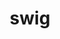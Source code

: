 ---
title: "swig"
layout: cache
categories: [package, develop]
meta: {"compilers": ["apple-clang@16.0.0", "cce@18.0.0", "gcc@11.1.0", "gcc@11.4.0", "gcc@13.2.0", "intel-oneapi-compilers@2025.1.0"], "num_specs": 78, "num_specs_by_stack": {"data-vis-sdk": 5, "e4s": 15, "e4s-cray-rhel": 11, "e4s-neoverse-v2": 8, "e4s-oneapi": 19, "e4s-rocm-external": 6, "hep": 7, "ml-darwin-aarch64-mps": 7, "ml-linux-aarch64-cpu": 8, "ml-linux-aarch64-cuda": 8, "ml-linux-x86_64-cpu": 5, "ml-linux-x86_64-cuda": 5, "ml-linux-x86_64-rocm": 5, "root": 78}, "oss": ["rhel8", "sequoia", "ubuntu20.04", "ubuntu22.04", "ubuntu24.04"], "platforms": ["darwin", "linux"], "stacks": ["data-vis-sdk", "e4s", "e4s-cray-rhel", "e4s-neoverse-v2", "e4s-oneapi", "e4s-rocm-external", "hep", "ml-darwin-aarch64-mps", "ml-linux-aarch64-cpu", "ml-linux-aarch64-cuda", "ml-linux-x86_64-cpu", "ml-linux-x86_64-cuda", "ml-linux-x86_64-rocm", "root"], "targets": ["aarch64", "neoverse_v2", "x86_64_v3"], "versions": ["4.0.2", "4.0.2-fortran", "4.1.1"]}
spec_details: [{"compiler": "gcc@11.1.0", "hash": "22d3lhcsvc3qs65bg7ge4lrnxbzjziec", "os": "ubuntu20.04", "platform": "linux", "size": "-", "stacks": ["data-vis-sdk", "root"], "target": "x86_64_v3", "variants": ["build_system=autotools"], "versions": ["4.1.1"]}, {"compiler": "intel-oneapi-compilers@2025.1.0", "hash": "246ywv3xewjngmoznjfqhu5s2ofcyce3", "os": "ubuntu22.04", "platform": "linux", "size": "-", "stacks": ["e4s-oneapi", "root"], "target": "x86_64_v3", "variants": ["build_system=autotools"], "versions": ["4.0.2-fortran"]}, {"compiler": "intel-oneapi-compilers@2025.1.0", "hash": "3sppkbi6sls3up5sb652mqupfhi5ufah", "os": "ubuntu22.04", "platform": "linux", "size": "-", "stacks": ["e4s-oneapi", "root"], "target": "x86_64_v3", "variants": ["build_system=autotools"], "versions": ["4.0.2-fortran"]}, {"compiler": "intel-oneapi-compilers@2025.1.0", "hash": "3vij5tyvlg77o4je2g5ial7bfjwq35u6", "os": "ubuntu22.04", "platform": "linux", "size": "-", "stacks": ["e4s-oneapi", "root"], "target": "x86_64_v3", "variants": ["build_system=autotools"], "versions": ["4.0.2"]}, {"compiler": "cce@18.0.0", "hash": "3zoqp6m2u26gif5vhorn66htvm4nkwih", "os": "rhel8", "platform": "linux", "size": "-", "stacks": ["e4s-cray-rhel", "root"], "target": "x86_64_v3", "variants": ["build_system=autotools"], "versions": ["4.0.2-fortran"]}, {"compiler": "intel-oneapi-compilers@2025.1.0", "hash": "54lhdqr7jqslkzqrpsrlrqamcy3jlo2a", "os": "ubuntu22.04", "platform": "linux", "size": "-", "stacks": ["e4s-oneapi", "root"], "target": "x86_64_v3", "variants": ["build_system=autotools"], "versions": ["4.1.1"]}, {"compiler": "gcc@11.4.0", "hash": "5shekeoi6grdst5dxkwv7hrlciiu5t4v", "os": "ubuntu22.04", "platform": "linux", "size": "-", "stacks": ["e4s", "hep", "root"], "target": "x86_64_v3", "variants": ["build_system=autotools"], "versions": ["4.0.2-fortran"]}, {"compiler": "gcc@13.2.0", "hash": "5trbe4caicqzyrql3dzrtppjztkkjgqg", "os": "ubuntu24.04", "platform": "linux", "size": "-", "stacks": ["ml-linux-aarch64-cpu", "ml-linux-aarch64-cuda", "root"], "target": "aarch64", "variants": ["build_system=autotools"], "versions": ["4.1.1"]}, {"compiler": "cce@18.0.0", "hash": "5u2fdm3te27tzyp4vjvemv2j27ln3nn5", "os": "rhel8", "platform": "linux", "size": "-", "stacks": ["e4s-cray-rhel", "root"], "target": "x86_64_v3", "variants": ["build_system=autotools"], "versions": ["4.1.1"]}, {"compiler": "gcc@11.4.0", "hash": "6f7o3rant53hkxjyjkdtehshzsrfl4wz", "os": "ubuntu22.04", "platform": "linux", "size": "-", "stacks": ["e4s-neoverse-v2", "root"], "target": "neoverse_v2", "variants": ["build_system=autotools"], "versions": ["4.1.1"]}, {"compiler": "cce@18.0.0", "hash": "6l52aonthgoavu2d6dgp2vcrlrnvacjz", "os": "rhel8", "platform": "linux", "size": "-", "stacks": ["e4s-cray-rhel", "root"], "target": "x86_64_v3", "variants": ["build_system=autotools"], "versions": ["4.0.2-fortran"]}, {"compiler": "gcc@13.2.0", "hash": "7a5qnop2z6ydrdge35h7vjp4zxs7sniy", "os": "ubuntu24.04", "platform": "linux", "size": "-", "stacks": ["ml-linux-aarch64-cpu", "ml-linux-aarch64-cuda", "root"], "target": "aarch64", "variants": ["build_system=autotools"], "versions": ["4.1.1"]}, {"compiler": "intel-oneapi-compilers@2025.1.0", "hash": "7agnrxjupzwgu2wvn3j2djqmwodt2z2k", "os": "ubuntu22.04", "platform": "linux", "size": "-", "stacks": ["e4s-oneapi", "root"], "target": "x86_64_v3", "variants": ["build_system=autotools"], "versions": ["4.0.2"]}, {"compiler": "intel-oneapi-compilers@2025.1.0", "hash": "afrswqxrntpvvd5zxqyciioverjvnh57", "os": "ubuntu22.04", "platform": "linux", "size": "-", "stacks": ["e4s-oneapi", "root"], "target": "x86_64_v3", "variants": ["build_system=autotools"], "versions": ["4.0.2-fortran"]}, {"compiler": "apple-clang@16.0.0", "hash": "apviqvfgiwcyir3vzuyllz2yygj2zsks", "os": "sequoia", "platform": "darwin", "size": "-", "stacks": ["ml-darwin-aarch64-mps", "root"], "target": "aarch64", "variants": ["build_system=autotools"], "versions": ["4.1.1"]}, {"compiler": "intel-oneapi-compilers@2025.1.0", "hash": "atpeibjlaqt3tz6u4ye2pnr7nqho6qxb", "os": "ubuntu22.04", "platform": "linux", "size": "-", "stacks": ["e4s-oneapi", "root"], "target": "x86_64_v3", "variants": ["build_system=autotools"], "versions": ["4.1.1"]}, {"compiler": "intel-oneapi-compilers@2025.1.0", "hash": "b4kde4em564arckypsaze3vlrseqroio", "os": "ubuntu22.04", "platform": "linux", "size": "-", "stacks": ["e4s-oneapi", "root"], "target": "x86_64_v3", "variants": ["build_system=autotools"], "versions": ["4.1.1"]}, {"compiler": "cce@18.0.0", "hash": "bjba6qverv4ywu7mi43l266liqiiboj7", "os": "rhel8", "platform": "linux", "size": "-", "stacks": ["e4s-cray-rhel", "root"], "target": "x86_64_v3", "variants": ["build_system=autotools"], "versions": ["4.0.2-fortran"]}, {"compiler": "apple-clang@16.0.0", "hash": "bxipvokucy2ipkkial5c45qufm62nubf", "os": "sequoia", "platform": "darwin", "size": "-", "stacks": ["ml-darwin-aarch64-mps", "root"], "target": "aarch64", "variants": ["build_system=autotools"], "versions": ["4.1.1"]}, {"compiler": "intel-oneapi-compilers@2025.1.0", "hash": "bxvea65dyedyafkjxjqgjmrbq2e3jpws", "os": "ubuntu22.04", "platform": "linux", "size": "-", "stacks": ["e4s-oneapi", "root"], "target": "x86_64_v3", "variants": ["build_system=autotools"], "versions": ["4.1.1"]}, {"compiler": "intel-oneapi-compilers@2025.1.0", "hash": "cik47r2pri4y66hpjqmjryi5a7d4yqmu", "os": "ubuntu22.04", "platform": "linux", "size": "-", "stacks": ["e4s-oneapi", "root"], "target": "x86_64_v3", "variants": ["build_system=autotools"], "versions": ["4.1.1"]}, {"compiler": "gcc@11.4.0", "hash": "cvz5hceli5qqe5gt6z6j32cdfmdwkre6", "os": "ubuntu22.04", "platform": "linux", "size": "-", "stacks": ["e4s", "e4s-rocm-external", "root"], "target": "x86_64_v3", "variants": ["build_system=autotools"], "versions": ["4.0.2-fortran"]}, {"compiler": "gcc@11.4.0", "hash": "dwytx3d2wg7xngumdghwvaxkjstoh5mj", "os": "ubuntu22.04", "platform": "linux", "size": "-", "stacks": ["e4s-neoverse-v2", "root"], "target": "neoverse_v2", "variants": ["build_system=autotools"], "versions": ["4.1.1"]}, {"compiler": "gcc@11.4.0", "hash": "e2ouvgjtqxndwrwcw6cqopqk2wnhkhyp", "os": "ubuntu22.04", "platform": "linux", "size": "-", "stacks": ["e4s-neoverse-v2", "root"], "target": "neoverse_v2", "variants": ["build_system=autotools"], "versions": ["4.1.1"]}, {"compiler": "gcc@11.4.0", "hash": "efvflyz32qnjnf7ze2kdpfoas3vh65r6", "os": "ubuntu22.04", "platform": "linux", "size": "-", "stacks": ["e4s-neoverse-v2", "root"], "target": "neoverse_v2", "variants": ["build_system=autotools"], "versions": ["4.1.1"]}, {"compiler": "gcc@11.4.0", "hash": "efwxzuyictzdamcspcu2vexaygf3ibng", "os": "ubuntu22.04", "platform": "linux", "size": "-", "stacks": ["e4s", "root"], "target": "x86_64_v3", "variants": ["build_system=autotools"], "versions": ["4.1.1"]}, {"compiler": "gcc@11.4.0", "hash": "f3npyk5bz6xlh3evkirvcrymtctueldd", "os": "ubuntu22.04", "platform": "linux", "size": "-", "stacks": ["e4s", "e4s-rocm-external", "root"], "target": "x86_64_v3", "variants": ["build_system=autotools"], "versions": ["4.1.1"]}, {"compiler": "cce@18.0.0", "hash": "f3ofnmx26liivxzlllz44xdn63o7xn5l", "os": "rhel8", "platform": "linux", "size": "-", "stacks": ["e4s-cray-rhel", "root"], "target": "x86_64_v3", "variants": ["build_system=autotools"], "versions": ["4.0.2-fortran"]}, {"compiler": "cce@18.0.0", "hash": "fcpi5u5tqgnteykellfdq2fkuv37v5nd", "os": "rhel8", "platform": "linux", "size": "-", "stacks": ["e4s-cray-rhel", "root"], "target": "x86_64_v3", "variants": ["build_system=autotools"], "versions": ["4.0.2-fortran"]}, {"compiler": "intel-oneapi-compilers@2025.1.0", "hash": "frnrgc3sojquvlqonpo6ki6ibmqosabq", "os": "ubuntu22.04", "platform": "linux", "size": "-", "stacks": ["e4s-oneapi", "root"], "target": "x86_64_v3", "variants": ["build_system=autotools"], "versions": ["4.0.2-fortran"]}, {"compiler": "intel-oneapi-compilers@2025.1.0", "hash": "fx32vqtcbcks2xva6eef4w36cgwbl3uf", "os": "ubuntu22.04", "platform": "linux", "size": "-", "stacks": ["e4s-oneapi", "root"], "target": "x86_64_v3", "variants": ["build_system=autotools"], "versions": ["4.0.2-fortran"]}, {"compiler": "gcc@11.4.0", "hash": "gfz7u66xwuksvqnvf7rwrniqtapttxtj", "os": "ubuntu22.04", "platform": "linux", "size": "-", "stacks": ["e4s-neoverse-v2", "root"], "target": "neoverse_v2", "variants": ["build_system=autotools"], "versions": ["4.1.1"]}, {"compiler": "apple-clang@16.0.0", "hash": "gsmcbm3ypuureyomarqbdgqoami4n22u", "os": "sequoia", "platform": "darwin", "size": "-", "stacks": ["ml-darwin-aarch64-mps", "root"], "target": "aarch64", "variants": ["build_system=autotools"], "versions": ["4.1.1"]}, {"compiler": "cce@18.0.0", "hash": "h4osh3dfailgakgj53aeakleg7w2266z", "os": "rhel8", "platform": "linux", "size": "-", "stacks": ["e4s-cray-rhel", "root"], "target": "x86_64_v3", "variants": ["build_system=autotools"], "versions": ["4.1.1"]}, {"compiler": "gcc@11.4.0", "hash": "hsjverpo7vrtdfkrowomnkbewle4qjig", "os": "ubuntu22.04", "platform": "linux", "size": "-", "stacks": ["e4s-neoverse-v2", "root"], "target": "neoverse_v2", "variants": ["build_system=autotools"], "versions": ["4.1.1"]}, {"compiler": "gcc@11.1.0", "hash": "i3aqoimmlce45mcyynqwix2tybxxzstz", "os": "ubuntu20.04", "platform": "linux", "size": "-", "stacks": ["data-vis-sdk", "root"], "target": "x86_64_v3", "variants": ["build_system=autotools"], "versions": ["4.1.1"]}, {"compiler": "intel-oneapi-compilers@2025.1.0", "hash": "i4fqg56n6shjsisibusvodz55hztgvml", "os": "ubuntu22.04", "platform": "linux", "size": "-", "stacks": ["e4s-oneapi", "root"], "target": "x86_64_v3", "variants": ["build_system=autotools"], "versions": ["4.0.2-fortran"]}, {"compiler": "gcc@11.4.0", "hash": "if4hrhvgh2mx33dit32uvw723h2cnqlc", "os": "ubuntu22.04", "platform": "linux", "size": "-", "stacks": ["e4s", "hep", "root"], "target": "x86_64_v3", "variants": ["build_system=autotools"], "versions": ["4.0.2-fortran"]}, {"compiler": "cce@18.0.0", "hash": "ihk4qrns335sqf62k4tw4rblsujtun2a", "os": "rhel8", "platform": "linux", "size": "-", "stacks": ["e4s-cray-rhel", "root"], "target": "x86_64_v3", "variants": ["build_system=autotools"], "versions": ["4.1.1"]}, {"compiler": "intel-oneapi-compilers@2025.1.0", "hash": "j55qyij4stbzz7725y52whdk4g6xnxbc", "os": "ubuntu22.04", "platform": "linux", "size": "-", "stacks": ["e4s-oneapi", "root"], "target": "x86_64_v3", "variants": ["build_system=autotools"], "versions": ["4.0.2-fortran"]}, {"compiler": "gcc@13.2.0", "hash": "jk33jbwtyh65vvfg4ladui7epsbvg54q", "os": "ubuntu24.04", "platform": "linux", "size": "-", "stacks": ["ml-linux-aarch64-cpu", "ml-linux-aarch64-cuda", "root"], "target": "aarch64", "variants": ["build_system=autotools"], "versions": ["4.1.1"]}, {"compiler": "gcc@13.2.0", "hash": "jlagfinbpdghyvpyxl55zr2zi3jk3bkk", "os": "ubuntu24.04", "platform": "linux", "size": "-", "stacks": ["ml-linux-aarch64-cpu", "ml-linux-aarch64-cuda", "root"], "target": "aarch64", "variants": ["build_system=autotools"], "versions": ["4.1.1"]}, {"compiler": "cce@18.0.0", "hash": "kolat6tifv6vtar5p3eqo3maksh2qhr4", "os": "rhel8", "platform": "linux", "size": "-", "stacks": ["e4s-cray-rhel", "root"], "target": "x86_64_v3", "variants": ["build_system=autotools"], "versions": ["4.1.1"]}, {"compiler": "gcc@13.2.0", "hash": "kr3gyspdjymrfn2o6n2tggcedi5x3oa6", "os": "ubuntu24.04", "platform": "linux", "size": "-", "stacks": ["ml-linux-x86_64-cpu", "ml-linux-x86_64-cuda", "ml-linux-x86_64-rocm", "root"], "target": "x86_64_v3", "variants": ["build_system=autotools"], "versions": ["4.1.1"]}, {"compiler": "intel-oneapi-compilers@2025.1.0", "hash": "ljowkrwrzat6v7eajtu7o52ufqyueuvt", "os": "ubuntu22.04", "platform": "linux", "size": "-", "stacks": ["e4s-oneapi", "root"], "target": "x86_64_v3", "variants": ["build_system=autotools"], "versions": ["4.0.2-fortran"]}, {"compiler": "gcc@11.4.0", "hash": "lrcirynudae4a4w6hatz2wwmrdkpsiv2", "os": "ubuntu22.04", "platform": "linux", "size": "-", "stacks": ["e4s", "e4s-rocm-external", "hep", "root"], "target": "x86_64_v3", "variants": ["build_system=autotools"], "versions": ["4.0.2-fortran"]}, {"compiler": "gcc@11.4.0", "hash": "n5ueqeivy3b53fn6izmukuh62ltp5y7a", "os": "ubuntu22.04", "platform": "linux", "size": "-", "stacks": ["e4s", "root"], "target": "x86_64_v3", "variants": ["build_system=autotools"], "versions": ["4.1.1"]}, {"compiler": "apple-clang@16.0.0", "hash": "ntt4k4e4kj7bieeq3kunsemo45iu5bul", "os": "sequoia", "platform": "darwin", "size": "-", "stacks": ["ml-darwin-aarch64-mps", "root"], "target": "aarch64", "variants": ["build_system=autotools"], "versions": ["4.1.1"]}, {"compiler": "gcc@11.4.0", "hash": "nws5ptakhoofj6jukrtswdgli7hpr6fs", "os": "ubuntu22.04", "platform": "linux", "size": "-", "stacks": ["e4s", "root"], "target": "x86_64_v3", "variants": ["build_system=autotools"], "versions": ["4.1.1"]}, {"compiler": "gcc@13.2.0", "hash": "qbwjm6j4f5sxdik4ftszk6ropdom6ezu", "os": "ubuntu24.04", "platform": "linux", "size": "-", "stacks": ["ml-linux-x86_64-cpu", "ml-linux-x86_64-cuda", "ml-linux-x86_64-rocm", "root"], "target": "x86_64_v3", "variants": ["build_system=autotools"], "versions": ["4.1.1"]}, {"compiler": "gcc@13.2.0", "hash": "qcfufggiswe3lqs2p5koj2dmy527wep3", "os": "ubuntu24.04", "platform": "linux", "size": "-", "stacks": ["ml-linux-x86_64-cpu", "ml-linux-x86_64-cuda", "ml-linux-x86_64-rocm", "root"], "target": "x86_64_v3", "variants": ["build_system=autotools"], "versions": ["4.1.1"]}, {"compiler": "gcc@11.4.0", "hash": "raaeyesa3ifjxk556orwuk5qeuov52yl", "os": "ubuntu22.04", "platform": "linux", "size": "-", "stacks": ["e4s", "root"], "target": "x86_64_v3", "variants": ["build_system=autotools"], "versions": ["4.1.1"]}, {"compiler": "gcc@13.2.0", "hash": "re4uojx2a72iujwtfugic5tdolsju555", "os": "ubuntu24.04", "platform": "linux", "size": "-", "stacks": ["ml-linux-aarch64-cpu", "ml-linux-aarch64-cuda", "root"], "target": "aarch64", "variants": ["build_system=autotools"], "versions": ["4.1.1"]}, {"compiler": "gcc@11.4.0", "hash": "rypdwzrnogte2n5qvxrr3njmow2nsunb", "os": "ubuntu22.04", "platform": "linux", "size": "-", "stacks": ["e4s", "e4s-rocm-external", "hep", "root"], "target": "x86_64_v3", "variants": ["build_system=autotools"], "versions": ["4.0.2-fortran"]}, {"compiler": "intel-oneapi-compilers@2025.1.0", "hash": "ryypr6l3gwqcga4lmuikpfjn4adr7svo", "os": "ubuntu22.04", "platform": "linux", "size": "-", "stacks": ["e4s-oneapi", "root"], "target": "x86_64_v3", "variants": ["build_system=autotools"], "versions": ["4.0.2-fortran"]}, {"compiler": "gcc@11.4.0", "hash": "si6iiz3omc4kxpha45a5ek3s2pv65wbv", "os": "ubuntu22.04", "platform": "linux", "size": "-", "stacks": ["e4s-neoverse-v2", "root"], "target": "neoverse_v2", "variants": ["build_system=autotools"], "versions": ["4.1.1"]}, {"compiler": "intel-oneapi-compilers@2025.1.0", "hash": "sypyxsvqetvhjgeqkqr5m6sarhxdijxk", "os": "ubuntu22.04", "platform": "linux", "size": "-", "stacks": ["e4s-oneapi", "root"], "target": "x86_64_v3", "variants": ["build_system=autotools"], "versions": ["4.1.1"]}, {"compiler": "intel-oneapi-compilers@2025.1.0", "hash": "t4fcbqvwq7ox6c4rg6iigeyqmkrzxgvd", "os": "ubuntu22.04", "platform": "linux", "size": "-", "stacks": ["e4s-oneapi", "root"], "target": "x86_64_v3", "variants": ["build_system=autotools"], "versions": ["4.1.1"]}, {"compiler": "cce@18.0.0", "hash": "tcf75sfht7j2t3vyrdx5txfbafdth2br", "os": "rhel8", "platform": "linux", "size": "-", "stacks": ["e4s-cray-rhel", "root"], "target": "x86_64_v3", "variants": ["build_system=autotools"], "versions": ["4.0.2-fortran"]}, {"compiler": "gcc@13.2.0", "hash": "tefvf73fpmfocaonz33quziucosiqalo", "os": "ubuntu24.04", "platform": "linux", "size": "-", "stacks": ["ml-linux-x86_64-cpu", "ml-linux-x86_64-cuda", "ml-linux-x86_64-rocm", "root"], "target": "x86_64_v3", "variants": ["build_system=autotools"], "versions": ["4.1.1"]}, {"compiler": "apple-clang@16.0.0", "hash": "tga6s2rez56jyfbdzrvh3wn7vi6ihuen", "os": "sequoia", "platform": "darwin", "size": "-", "stacks": ["ml-darwin-aarch64-mps", "root"], "target": "aarch64", "variants": ["build_system=autotools"], "versions": ["4.1.1"]}, {"compiler": "gcc@11.4.0", "hash": "tghi5dom54krw756awhadmbhjf5ibd5l", "os": "ubuntu22.04", "platform": "linux", "size": "-", "stacks": ["e4s", "root"], "target": "x86_64_v3", "variants": ["build_system=autotools"], "versions": ["4.1.1"]}, {"compiler": "gcc@11.1.0", "hash": "tlhkcmkk6aurcgw42l2uvxsmimhmfgrw", "os": "ubuntu20.04", "platform": "linux", "size": "-", "stacks": ["data-vis-sdk", "root"], "target": "x86_64_v3", "variants": ["build_system=autotools"], "versions": ["4.1.1"]}, {"compiler": "gcc@13.2.0", "hash": "tyvi2u5mblykoexmrpxc3zrrk7en3k5e", "os": "ubuntu24.04", "platform": "linux", "size": "-", "stacks": ["ml-linux-aarch64-cpu", "ml-linux-aarch64-cuda", "root"], "target": "aarch64", "variants": ["build_system=autotools"], "versions": ["4.1.1"]}, {"compiler": "gcc@11.4.0", "hash": "u7uvm6bb2x7hwfmatd7twn33kaspcr5m", "os": "ubuntu22.04", "platform": "linux", "size": "-", "stacks": ["e4s", "e4s-rocm-external", "hep", "root"], "target": "x86_64_v3", "variants": ["build_system=autotools"], "versions": ["4.0.2-fortran"]}, {"compiler": "gcc@11.4.0", "hash": "unva7sgu7skx7clj73ypkmeux7lnw4h3", "os": "ubuntu22.04", "platform": "linux", "size": "-", "stacks": ["e4s-neoverse-v2", "root"], "target": "neoverse_v2", "variants": ["build_system=autotools"], "versions": ["4.1.1"]}, {"compiler": "gcc@11.1.0", "hash": "vunopu6533h276laa3j37zdvbyintgn3", "os": "ubuntu20.04", "platform": "linux", "size": "-", "stacks": ["data-vis-sdk", "root"], "target": "x86_64_v3", "variants": ["build_system=autotools"], "versions": ["4.1.1"]}, {"compiler": "apple-clang@16.0.0", "hash": "wbqlsdatc77kicgfji3z37ahnnapxd5k", "os": "sequoia", "platform": "darwin", "size": "-", "stacks": ["ml-darwin-aarch64-mps", "root"], "target": "aarch64", "variants": ["build_system=autotools"], "versions": ["4.1.1"]}, {"compiler": "gcc@11.4.0", "hash": "wfvdipgvbgeyookfdflnm5hxcn3mbcbk", "os": "ubuntu22.04", "platform": "linux", "size": "-", "stacks": ["e4s", "hep", "root"], "target": "x86_64_v3", "variants": ["build_system=autotools"], "versions": ["4.1.1"]}, {"compiler": "gcc@11.1.0", "hash": "wioh7oex2sm4lohnwcvmtelidaetrsnl", "os": "ubuntu20.04", "platform": "linux", "size": "-", "stacks": ["data-vis-sdk", "root"], "target": "x86_64_v3", "variants": ["build_system=autotools"], "versions": ["4.1.1"]}, {"compiler": "gcc@11.4.0", "hash": "wlppg7qudbsxrh5vtr2rafq2jbipzrvo", "os": "ubuntu22.04", "platform": "linux", "size": "-", "stacks": ["e4s", "root"], "target": "x86_64_v3", "variants": ["build_system=autotools"], "versions": ["4.1.1"]}, {"compiler": "apple-clang@16.0.0", "hash": "xdtl6qpidx34kivhs67tnu6sumvwge6o", "os": "sequoia", "platform": "darwin", "size": "-", "stacks": ["ml-darwin-aarch64-mps", "root"], "target": "aarch64", "variants": ["build_system=autotools"], "versions": ["4.1.1"]}, {"compiler": "gcc@13.2.0", "hash": "xlynfjvyyoq33aizj3o7hisd5bcl2dln", "os": "ubuntu24.04", "platform": "linux", "size": "-", "stacks": ["ml-linux-x86_64-cpu", "ml-linux-x86_64-cuda", "ml-linux-x86_64-rocm", "root"], "target": "x86_64_v3", "variants": ["build_system=autotools"], "versions": ["4.1.1"]}, {"compiler": "gcc@11.4.0", "hash": "yleqh2fhtms2hxqueuxwgcaoacsmgvvp", "os": "ubuntu22.04", "platform": "linux", "size": "-", "stacks": ["e4s", "e4s-rocm-external", "hep", "root"], "target": "x86_64_v3", "variants": ["build_system=autotools"], "versions": ["4.0.2-fortran"]}, {"compiler": "cce@18.0.0", "hash": "yryputsjcfwfwpagqgsfytbtpqsuwiyo", "os": "rhel8", "platform": "linux", "size": "-", "stacks": ["e4s-cray-rhel", "root"], "target": "x86_64_v3", "variants": ["build_system=autotools"], "versions": ["4.0.2-fortran"]}, {"compiler": "gcc@13.2.0", "hash": "zazp6wrvfg2kcuslbxkpand2bmpegsvd", "os": "ubuntu24.04", "platform": "linux", "size": "-", "stacks": ["ml-linux-aarch64-cpu", "ml-linux-aarch64-cuda", "root"], "target": "aarch64", "variants": ["build_system=autotools"], "versions": ["4.1.1"]}, {"compiler": "gcc@13.2.0", "hash": "zjapzvxqq4q5gin6qivzfenj3kxqemwm", "os": "ubuntu24.04", "platform": "linux", "size": "-", "stacks": ["ml-linux-aarch64-cpu", "ml-linux-aarch64-cuda", "root"], "target": "aarch64", "variants": ["build_system=autotools"], "versions": ["4.1.1"]}, {"compiler": "intel-oneapi-compilers@2025.1.0", "hash": "zu2m3zqjoddyhcc5aztss75c6wbcfrvi", "os": "ubuntu22.04", "platform": "linux", "size": "-", "stacks": ["e4s-oneapi", "root"], "target": "x86_64_v3", "variants": ["build_system=autotools"], "versions": ["4.0.2-fortran"]}]
---